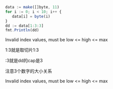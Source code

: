 ```javascript
data := make([]byte, 11)
for i := 0; i < 10; i++ {
   data[i] = byte(i)
}
dd := data[1:3:3]
fmt.Println(dd)
```



Invalid index values, must be low <= high <= max



1:3就是取切片1:3

:3就是dd的cap是3



注意3个数字的大小关系

Invalid index values, must be low <= high <= max

